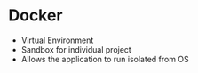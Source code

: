 # Docker
- Virtual Environment
- Sandbox for individual project
- Allows the application to run isolated from OS
